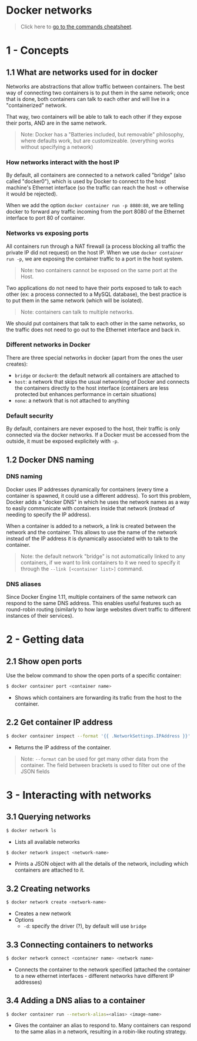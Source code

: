 # Docker networks

> Click here to [go to the commands cheatsheet](#2----getting-data).
# 1 - Concepts
## 1.1 What are networks used for in docker

Networks are abstractions that allow traffic between containers. The best
way of connecting two containers is to put them in the same network; once
that is done, both containers can talk to each other and will live in a
"containerized" network.

That way, two containers will be able to talk to each other if they expose
their ports, AND are in the same network.

> Note: Docker has a "Batteries included, but removable" philosophy, where
> defaults work, but are customizeable. (everything works without specifying
> a network)

### How networks interact with the host IP

By default, all containers are connected to a network called "bridge" (also called
"docker0"), which is used by Docker to connect to the host machine's Ethernet interface
(so the traffic can reach the host -> otherwise it would be rejected).

When we add the option `docker container run -p 8080:80`, we are telling docker to
forward any traffic incoming from the port 8080 of the Ethernet interface to port
80 of container.

### Networks vs exposing ports

All containers run through a NAT firewall (a process blocking all traffic the
private IP did not request) on the host IP. When we use `docker container run -p`,
we are exposing the container traffic to a port in the host system. 

> Note: two containers cannot be exposed on the same port at the Host.

Two applications do not need to have their ports exposed to talk to each other
(ex: a process connected to a MySQL database), the best practice is to put them in
the same network (which will be isolated).

> Note: containers can talk to multiple networks.

We should put containers that talk to each other in the same networks, so the traffic
does not need to go out to the Ethernet interface and back in.

### Different networks in Docker

There are three special networks in docker (apart from the ones the user creates):
- `bridge` or `docker0`: the default network all containers are attached to
- `host`: a network that skips the usual networking of Docker and connects the
  containers directly to the host interface (containers are less protected but
  enhances performance in certain situations)
- `none`: a network that is not attached to anything

### Default security

By default, containers are never exposed to the host, their traffic is only connected
via the docker networks. If a Docker must be accessed from the outside, it must be
exposed explicitely with `-p`.

## 1.2 Docker DNS naming

### DNS naming

Docker uses IP addresses dynamically for containers (every time a container is spawned,
it could use a different address). To sort this problem, Docker adds a "docker DNS" in
which he uses the network names as a way to easily communicate with containers inside
that network (instead of needing to specify the IP address).

When a container is added to a network, a link is created between the network and the
container. This allows to use the name of the network instead of the IP address it is
dynamically associated with to talk to the container.

> Note: the default network "bridge" is not automatically linked to any containers, if
> we want to link containers to it we need to specify it through the
> `--link [<container list>]` command.

### DNS aliases

Since Docker Engine 1.11, multiple containers of the same network can respond to the
same DNS address. This enables useful features such as round-robin routing (similarly
to how large websites divert traffic to different instances of their services).

# 2  - Getting data

## 2.1 Show open ports

Use the below command to show the open ports of a specific container:

```sh
$ docker container port <container name>
```

- Shows which containers are forwarding its trafic from the host to the
  container.

## 2.2 Get container IP address

```sh
$ docker container inspect --format '{{ .NetworkSettings.IPAddress }}' <container name>
```

- Returns the IP address of the container.

> Note: `--format` can be used for get many other data from the container. The field
> between brackets is used to filter out one of the JSON fields

# 3 - Interacting with networks

## 3.1 Querying networks

```sh
$ docker network ls
```
- Lists all available networks

```sh
$ docker network inspect <network-name>
```
- Prints a JSON object with all the details of the network, including which containers
  are attached to it.

## 3.2 Creating networks

```sh
$ docker network create <network-name>
```
- Creates a new network
- Options
  - `-d`: specify the driver (?), by default will use `bridge`

## 3.3 Connecting containers to networks

```sh
$ docker network connect <container name> <network name>
```
- Connects the container to the network specified (attached the container to a new
  ethernet interfaces - different networks have different IP addresses)

## 3.4 Adding a DNS alias to a container

```sh
$ docker container run --network-alias=<alias> <image-name>
```
- Gives the container an alias to respond to. Many containers can respond to the same
  alias in a network, resulting in a robin-like routing strategy.
